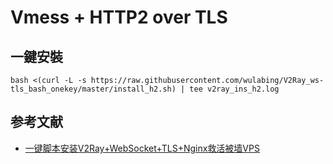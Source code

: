# Vmess + HTTP2 over TLS

## 一鍵安裝
```
bash <(curl -L -s https://raw.githubusercontent.com/wulabing/V2Ray_ws-tls_bash_onekey/master/install_h2.sh) | tee v2ray_ins_h2.log
```

## 参考文献
* [一键脚本安装V2Ray+WebSocket+TLS+Nginx救活被墙VPS](https://doubibackup.com/v2ray-ws-tls-nginx-script.html)